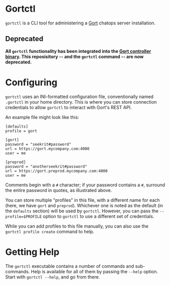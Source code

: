 # Gortctl

`gortctl` is a CLI tool for administering a
[Gort](https://github.com/getgort/gort) chatops server installation.

## Deprecated

**All `gortctl` functionality has been integrated into the [Gort controller binary](https://github.com/getgort/gort). This reposisitory -- and the `gortctl` command -- are now deprecated.**

# Configuring

`gortctl` uses an INI-formatted configuration file, conventionally
named `.gortctl` in your home directory. This is where you can store
connection credentials to allow `gortctl` to interact with Gort's REST
API.

An example file might look like this:
```
[defaults]
profile = gort

[gort]
password = "seekrit#password"
url = https://gort.mycompany.com:4000
user = me

[preprod]
password = "anotherseekrit#password"
url = https://gort.preprod.mycompany.com:4000
user = me
```

Comments begin with a `#` character; if your password contains a `#`,
surround the entire password in quotes, as illustrated above.

You can store multiple "profiles" in this file, with a different name
for each (here, we have `gort` and `preprod`). Whichever one is noted
as the default (in the `defaults` section) will be used by
`gortctl`. However, you can pass the `--profile=$PROFILE` option to
`gortctl` to use a different set of credentials.

While you can add profiles to this file manually, you can also use the
`gortctl profile create` command to help.

# Getting Help

The `gortctl` executable contains a number of commands and
sub-commands. Help is available for all of them by passing the `--help`
option. Start with `gortctl --help`, and go from there.
